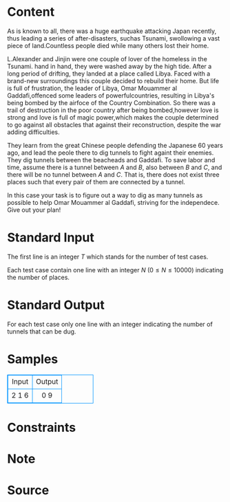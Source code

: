 
# Content

As is known to all, there was a huge earthquake attacking Japan recently, thus leading a series of after-disasters, suchas Tsunami, swollowing a vast piece of land.Countless people died while many others lost their home.

L.Alexander and Jinjin were one couple of lover of the homeless in the Tsunami. hand in hand, they were washed away by the high tide. After a long period of drifting, they landed at a place called Libya. Faced with a brand-new surroundings this couple decided to rebuild their home. But life is full of frustration, the leader of Libya, Omar Mouammer al Gaddafi,offenced some leaders of powerfulcountries, resulting in Libya's being bombed by the airfoce of the Country Combination. So there was a trail of destruction in the poor country after being bombed,however love is strong and love is full of magic power,which makes the 
couple determined to go against all obstacles that against their reconstruction, despite the war adding difficulties.

They learn from the great Chinese people defending the Japanese 60 years ago, and lead the peole there to dig tunnels to fight againt their enemies. They dig tunnels between the beacheads and Gaddafi. To save labor and time, assume there is a tunnel between $A$ and $B$, also between $B$ and $C$, and there will be no tunnel between $A$ and $C$. That is, there does not exist three places such that every pair of them are connected by a tunnel.

In this case your task is to figure out a way to dig as many tunnels as possible to help Omar Mouammer al Gaddafi, striving for the independece. Give out your plan!

# Standard Input

The first line is an integer $T$ which stands for the number of test cases.

Each test case contain one line with an integer $N$ ($0\leq N\leq 10000$) indicating the number of places.

# Standard Output

For each test case only one line with an integer indicating the number of tunnels that can be dug.

# Samples

<style>
        table,table tr th, table tr td { border:1px solid #0094ff; }
        table { width: 200px; min-height: 25px; line-height: 25px; text-align: center; border-collapse: collapse;}   
    </style>
<table>
	<tr>
		<td>Input</td>
		<td>Output</td>
	</tr>
<tr><td>2
1
6</td><td>0
9</td></tr></table>


# Constraints



# Note



# Source


